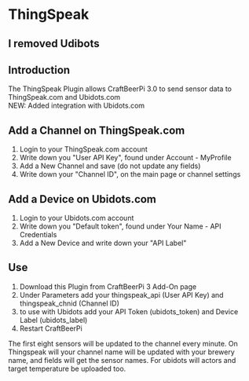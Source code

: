 # ThingSpeak 

## I removed Udibots 

## Introduction
The ThingSpeak Plugin allows CraftBeerPi 3.0 to send sensor data to ThingSpeak.com and Ubidots.com  
NEW: Added integration with Ubidots.com

## Add a Channel on ThingSpeak.com
1. Login to your ThingSpeak.com account
2. Write down you "User API Key", found under Account - MyProfile
3. Add a New Channel and save (do not update any fields)
4. Write down your "Channel ID", on the main page or channel settings

## Add a Device on Ubidots.com
1. Login to your Ubidots.com account
2. Write down you "Default token", found under Your Name - API Credentials
3. Add a New Device and write down your "API Label"

## Use
1. Download this Plugin from CraftBeerPi 3 Add-On page
2. Under Parameters add your thingspeak_api (User API Key) and thingspeak_chnid (Channel ID)
3. to use with Ubidots add your API Token (ubidots_token) and Device Label (ubidots_label)
4. Restart CraftBeerPi

The first eight sensors will be updated to the channel every minute. 
On Thingspeak will your channel name will be updated with your brewery name, and fields will get the sensor names.
For ubidots will actors and target temperature be uploaded too.
